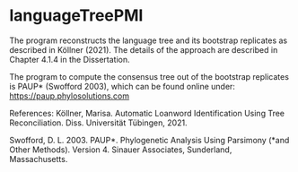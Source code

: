 # languageTreePMI

The program reconstructs the language tree and its bootstrap replicates as described in Köllner (2021). 
The details of the approach are described in Chapter 4.1.4 in the Dissertation.

The program to compute the consensus tree out of the bootstrap replicates is PAUP* (Swofford 2003), which can be found online under: https://paup.phylosolutions.com

References:
Köllner, Marisa. Automatic Loanword Identification Using Tree Reconciliation. Diss. Universität Tübingen, 2021.

Swofford, D. L. 2003. PAUP*. Phylogenetic Analysis Using Parsimony (*and Other Methods).
Version 4. Sinauer Associates, Sunderland, Massachusetts.
